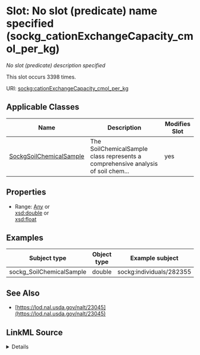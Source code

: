 

# Slot: No slot (predicate) name specified (sockg_cationExchangeCapacity_cmol_per_kg)


_No slot (predicate) description specified_






This slot occurs 3398 times.


URI: [sockg:cationExchangeCapacity_cmol_per_kg](https://idir.uta.edu/sockg-ontology/docs/cationExchangeCapacity_cmol_per_kg)



<!-- no inheritance hierarchy -->





## Applicable Classes

| Name | Description | Modifies Slot |
| --- | --- | --- |
| [SockgSoilChemicalSample](../classes/SockgSoilChemicalSample.md) | The SoilChemicalSample class represents a comprehensive analysis of soil chem... |  yes  |







## Properties

* Range: [Any](../classes/Any.md)&nbsp;or&nbsp;<br />[xsd:double](http://www.w3.org/2001/XMLSchema#double)&nbsp;or&nbsp;<br />[xsd:float](http://www.w3.org/2001/XMLSchema#float)






## Examples

| Subject type | Object type | Example subject | Example object | Occurrences |
| --- | --- | --- | --- | --- |
| sockg_SoilChemicalSample | double | sockg:individuals/282355 | 51.18 | 3398 |


## See Also

* [https://lod.nal.usda.gov/nalt/23045](https://lod.nal.usda.gov/nalt/23045)



## LinkML Source

<details>

```yaml
name: sockg_cationExchangeCapacity_cmol_per_kg
annotations:
  count:
    tag: count
    value: 3398
description: No slot (predicate) description specified
title: No slot (predicate) name specified
examples:
- object:
    example_object: '51.18'
    example_object_type: double
    example_predicate: sockg:cationExchangeCapacity_cmol_per_kg
    example_subject: sockg:individuals/282355
    example_subject_type: sockg_SoilChemicalSample
from_schema: soc-kg
see_also:
- https://lod.nal.usda.gov/nalt/23045
rank: 1000
domain: sockg_SoilChemicalSample
slot_uri: sockg:cationExchangeCapacity_cmol_per_kg
alias: sockg_cationExchangeCapacity_cmol_per_kg
domain_of:
- sockg_SoilChemicalSample
range: Any
any_of:
- range: double
- range: float

```
</details>